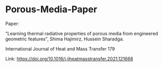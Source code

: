 # Porous-Media-Paper

Paper:

"Learning thermal radiative properties of porous media from engineered geometric features", 
Shima Hajimirz, Hussein Sharadga.

International Journal of Heat and Mass Transfer 179

Link: https://doi.org/10.1016/j.ijheatmasstransfer.2021.121668
